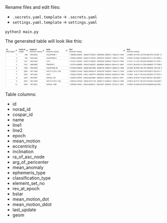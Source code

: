 Rename files and edit files:
- `.secrets.yaml.template` -> `.secrets.yaml`
- `settings.yaml.template` -> `settings.yaml`

```commandline
python3 main.py
```

The generated table will look like this:

![](docs/celestrak-satellites-tle-scrapping.png)

Table columns:

- id
- norad_id
- cospar_id
- name
- line1
- line2
- epoch
- mean_motion
- eccentricity
- inclination
- ra_of_asc_node
- arg_of_pericenter
- mean_anomaly
- ephemeris_type
- classification_type
- element_set_no
- rev_at_epoch
- bstar
- mean_motion_dot
- mean_motion_ddot
- last_update
- geom
